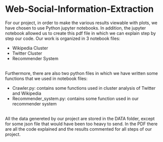 # Web-Social-Information-Extraction

For our project, in order to make the various results viewable with plots, we have chosen to use
Python jupyter notebooks. In addition, the jupyter notebook allowed us to create this pdf file in
which we can explain step by step our code. Our work is organized in 3 notebook files:
<br>
* Wikipedia Cluster
* Twitter Cluster
* Recommender System
<br>
Furthermore, there are also two python files in which we have written some functions that we
used in notebook files:
<br>

* Crawler.py: contains some functions used in cluster analysis of Twitter and Wikipedia
* Recommender_system.py: contains some function used in our recommender system

<br>
All the data genereted by our project are stored in the DATA folder, except for some json file
that would have been too heavy to send.
In the PDF there are all the code explained and the results commented for all steps of our project.
